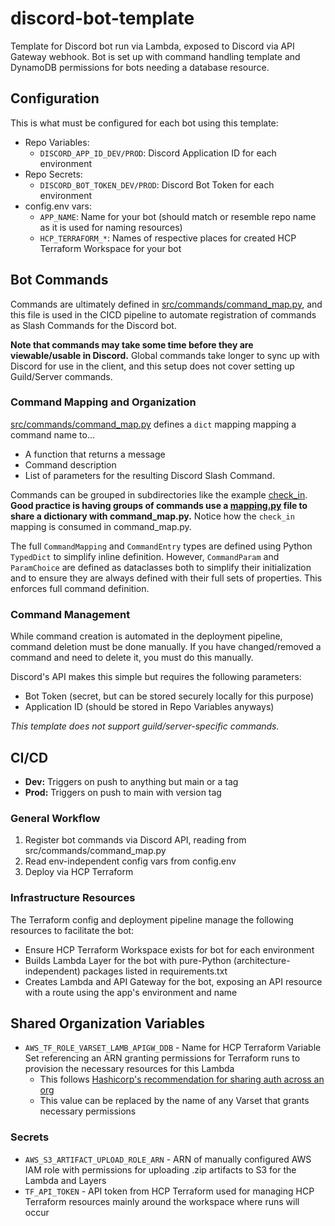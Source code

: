 # discord-bot-template

Template for Discord bot run via Lambda, exposed to Discord via API Gateway webhook. Bot is set up with command handling template and DynamoDB permissions for bots needing a database resource.

## Configuration

This is what must be configured for each bot using this template:

- Repo Variables:
  - `DISCORD_APP_ID_DEV/PROD`: Discord Application ID for each environment
- Repo Secrets:
  - `DISCORD_BOT_TOKEN_DEV/PROD`: Discord Bot Token for each environment
- config.env vars:
  - `APP_NAME`: Name for your bot (should match or resemble repo name as it is used for naming resources)
  - `HCP_TERRAFORM_*`: Names of respective places for created HCP Terraform Workspace for your bot

## Bot Commands

Commands are ultimately defined in [src/commands/command_map.py](./src/commands/command_map.py), and this file is used in the CICD pipeline to automate registration of commands as Slash Commands for the Discord bot.

**Note that commands may take some time before they are viewable/usable in Discord.** Global commands take longer to sync up with Discord for use in the client, and this setup does not cover setting up Guild/Server commands.

### Command Mapping and Organization

[src/commands/command_map.py](./src/commands/command_map.py) defines a `dict` mapping mapping a command name to...

- A function that returns a message
- Command description
- List of parameters for the resulting Discord Slash Command.

Commands can be grouped in subdirectories like the example [check_in](./src/check_in/). **Good practice is having groups of commands use a [mapping.py](./src/check_in/mapping.py) file to share a dictionary with command_map.py.** Notice how the `check_in` mapping is consumed in command_map.py.

The full `CommandMapping` and `CommandEntry` types are defined using Python `TypedDict` to simplify inline definition. However, `CommandParam` and `ParamChoice` are defined as dataclasses both to simplify their initialization and to ensure they are always defined with their full sets of properties. This enforces full command definition.

### Command Management

While command creation is automated in the deployment pipeline, command deletion must be done manually. If you have changed/removed a command and need to delete it, you must do this manually.

Discord's API makes this simple but requires the following parameters:

- Bot Token (secret, but can be stored securely locally for this purpose)
- Application ID (should be stored in Repo Variables anyways)

_This template does not support guild/server-specific commands._

## CI/CD

- **Dev:** Triggers on push to anything but main or a tag
- **Prod:** Triggers on push to main with version tag

### General Workflow

1. Register bot commands via Discord API, reading from src/commands/command_map.py
2. Read env-independent config vars from config.env
3. Deploy via HCP Terraform

### Infrastructure Resources

The Terraform config and deployment pipeline manage the following resources to facilitate the bot:

- Ensure HCP Terraform Workspace exists for bot for each environment
- Builds Lambda Layer for the bot with pure-Python (architecture-independent) packages listed in requirements.txt
- Creates Lambda and API Gateway for the bot, exposing an API resource with a route using the app's environment and name

## Shared Organization Variables

- `AWS_TF_ROLE_VARSET_LAMB_APIGW_DDB` - Name for HCP Terraform Variable Set referencing an ARN granting permissions for Terraform runs to provision the necessary resources for this Lambda
  - This follows [Hashicorp's recommendation for sharing auth across an org](https://www.hashicorp.com/en/blog/access-aws-from-hcp-terraform-with-oidc-federation)
  - This value can be replaced by the name of any Varset that grants necessary permissions

### Secrets

- `AWS_S3_ARTIFACT_UPLOAD_ROLE_ARN` - ARN of manually configured AWS IAM role with permissions for uploading .zip artifacts to S3 for the Lambda and Layers
- `TF_API_TOKEN` - API token from HCP Terraform used for managing HCP Terraform resources mainly around the workspace where runs will occur
